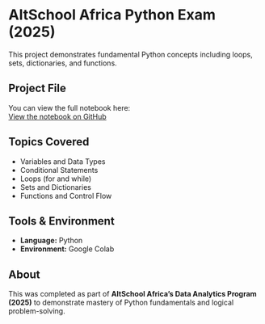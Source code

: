 # AltSchool Africa Python Exam (2025)

This project demonstrates fundamental Python concepts including loops, sets, dictionaries, and functions.

## Project File
You can view the full notebook here:  
[View the notebook on GitHub](https://github.com/lovelyigho/Python-Portfolio/blob/main/AltSchool_Python_Exam/2025_First_Semester_Project_Exam_Gold%20Oviororo.ipynb)



## Topics Covered
- Variables and Data Types  
- Conditional Statements  
- Loops (for and while)  
- Sets and Dictionaries  
- Functions and Control Flow  

## Tools & Environment
- **Language:** Python 
- **Environment:** Google Colab  

## About
This was completed as part of **AltSchool Africa’s Data Analytics Program (2025)** to demonstrate mastery of Python fundamentals and logical problem-solving.
